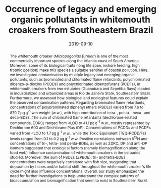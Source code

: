 ﻿---
title: "Occurrence of legacy and emerging organic pollutants in whitemouth croakers from Southeastern Brazil"
date: 2019-09-10
publishDate: 2020-02-22T09:51:32.679154Z
authors: ["Pizzochero A. C.", "de la Torre A.", "Sanz P.", "Navarro I.", "<strong>Michel L. N.</strong>", "Lepoint G", "Das K.", "Schnitzler J. G.", "Chenery S. R.", "McCarthy I. D.", "Malm O.", "Dorneles P. R.", "Martínez M. A"]
publication_types: ["2"]
abstract: "The whitemouth croaker (*Micropogonias furnieri*) is one of the most commercially important species along the Atlantic coast of South America. Moreover, some of its biological traits (long life span, inshore feeding, high trophic position) make this species a suitable sentinel of coastal pollution. Here, we investigated contamination by multiple legacy and emerging organic pollutants, such as brominated and chlorinated flame retardants, polychlorinated dibenzo-p-dioxins (PCDDs) and polychlorinated dibenzofurans (PCDFs), in whitemouth croakers from two estuaries (Guanabara and Sepetiba Bays) located in industrialized and urbanized areas in Rio de Janeiro State, Southeastern Brazil. Furthermore, we assessed how biological and ecological features could explain the observed contamination patterns. Regarding brominated flame retardants, concentrations of polybrominated diphenyl ethers (PBDEs) varied from 7.6 to 879.7 pg g<sup>-1</sup> wet weight (w.w.), with high contribution of tetra-, penta-, hexa- and deca-BDEs. The sum of chlorinated flame retardants (dechlorane-related compounds, ΣDRC) ranged from <LOD to 41.1 pg g<sup>-1</sup> w.w., mostly represented by Dechlorane 603 and Dechlorane Plus (DP). Concentrations of PCDDs and PCDFs varied from <LOD to 1.7 pg g<sup>-1</sup> w.w., while the Toxic Equivalent (TEQ-PCDD/Fs) levels ranged from 0.1 to 0.2 pg g<sup>-1</sup> w.w. Positive correlations between δ<sup>15</sup>N and concentrations of tri-, tetra- and penta-BDEs, as well as ΣDRC, DP and anti-DP isomers suggested that ecological factors (namely biomagnification along the food web) influence contamination of whitemouth croakers in the estuaries studied. Moreover, the sum of PBDEs (ΣPBDE), tri- and tetra-BDEs concentrations were negatively correlated with fish size, suggesting that depuration by fishes and/or habitat shift throughout the whitemouth croaker's life cycle might also influence concentrations. Overall, our study emphasized the need for further investigations to help understand the complex patterns of bioaccumulation and biomagnification that seem to exist in Southeastern Brazil."
featured: false
publication: "*Science of The Total Environment*, 682: 719-728"
url_pdf: "http://hdl.handle.net/2268/235723"
doi: "10.1016/j.scitotenv.2019.05.213"
projects: [03-stable-isotopes-in-ecology, 04-anthropogenic-impacts]
tags: ["2019"]
---


